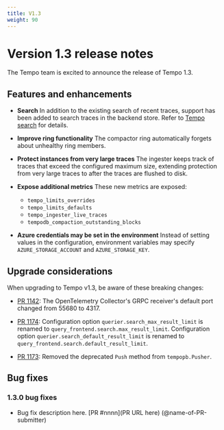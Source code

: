 ```yaml
---
title: V1.3
weight: 90
---
```


# Version 1.3 release notes

The Tempo team is excited to announce the release of Tempo 1.3.

## Features and enhancements

- **Search** In addition to the existing search of recent traces,
support has been added to search traces in the backend store.
Refer to [Tempo search](../../getting-started/tempo-in-grafana#tempo-search)
for details.

- **Improve ring functionality** The compactor ring automatically forgets about unhealthy ring members.

- **Protect instances from very large traces** The ingester keeps track of
traces that exceed the configured maximum size,
extending protection from very large traces to after the traces are flushed
to disk.

- **Expose additional metrics** These new metrics  are exposed:
    - `tempo_limits_overrides`
    - `tempo_limits_defaults`
    - `tempo_ingester_live_traces`
    - `tempodb_compaction_outstanding_blocks`

- **Azure credentials may be set in the environment** Instead of setting values
in the configuration,
environment variables may specify `AZURE_STORAGE_ACCOUNT` and `AZURE_STORAGE_KEY`.

## Upgrade considerations

When upgrading to Tempo v1.3, be aware of these breaking changes:

- [PR 1142](https://github.com/grafana/tempo/pull/1142): The OpenTelemetry Collector's GRPC receiver's default port changed from 55680 to 4317.

- [PR 1174](https://github.com/grafana/tempo/pull/1174): Configuration option
`querier.search_max_result_limit` is renamed to `query_frontend.search.max_result_limit`.
Configuration option `querier.search_default_result_limit` is renamed to `query_frontend.search.default_result_limit`.

- [PR 1173](https://github.com/grafana/tempo/pull/1173): Removed the
deprecated `Push` method from `tempopb.Pusher`.

## Bug fixes

### 1.3.0 bug fixes

- Bug fix description here. [PR #nnnn](PR URL here) (@name-of-PR-submitter)
